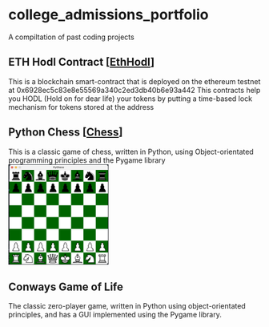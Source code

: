 # college_admissions_portfolio
A compiltation of past coding projects

## ETH Hodl Contract [[EthHodl](EthHodl)]
This is a blockchain smart-contract that is deployed on the ethereum testnet at 0x6928ec5c83e8e55569a340c2ed3db40b6e93a442
This contracts help you HODL (Hold on for dear life) your tokens by putting a time-based lock mechanism for tokens stored at the address 

## Python Chess [[Chess](chess)]
This is a classic game of chess, written in Python, using Object-orientated programming principles and the Pygame library
<img src="https://github.com/RobbyPratl/college_admissions_portfolio/blob/main/static/chess%20screenshot.png" width="200" height="200"  />


## Conways Game of Life
The classic zero-player game, written in Python using object-orientated principles, and has a GUI implemented using the Pygame library.
